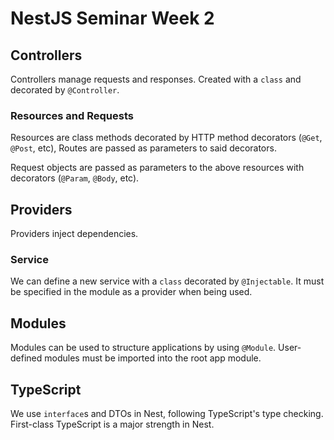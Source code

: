# NestJS Seminar Week 2

## Controllers

Controllers manage requests and responses. Created with a `class` and decorated by `@Controller`.

### Resources and Requests

Resources are class methods decorated by HTTP method decorators (`@Get`, `@Post`, etc),
Routes are passed as parameters to said decorators.

Request objects are passed as parameters to the above resources with decorators (`@Param`, `@Body`, etc).

## Providers

Providers inject dependencies.

### Service

We can define a new service with a `class` decorated by `@Injectable`. It must be specified in the module as a provider when being used.

## Modules

Modules can be used to structure applications by using `@Module`.
User-defined modules must be imported into the root app module.

## TypeScript

We use `interface`s and DTOs in Nest, following TypeScript's type checking.
First-class TypeScript is a major strength in Nest.
